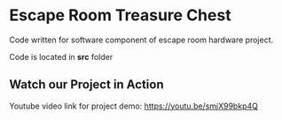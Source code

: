 # Escape Room Treasure Chest

Code written for software component of escape room hardware project.

Code is located in **src** folder

## Watch our Project in Action 

Youtube video link for project demo: https://youtu.be/smjX99bkp4Q
